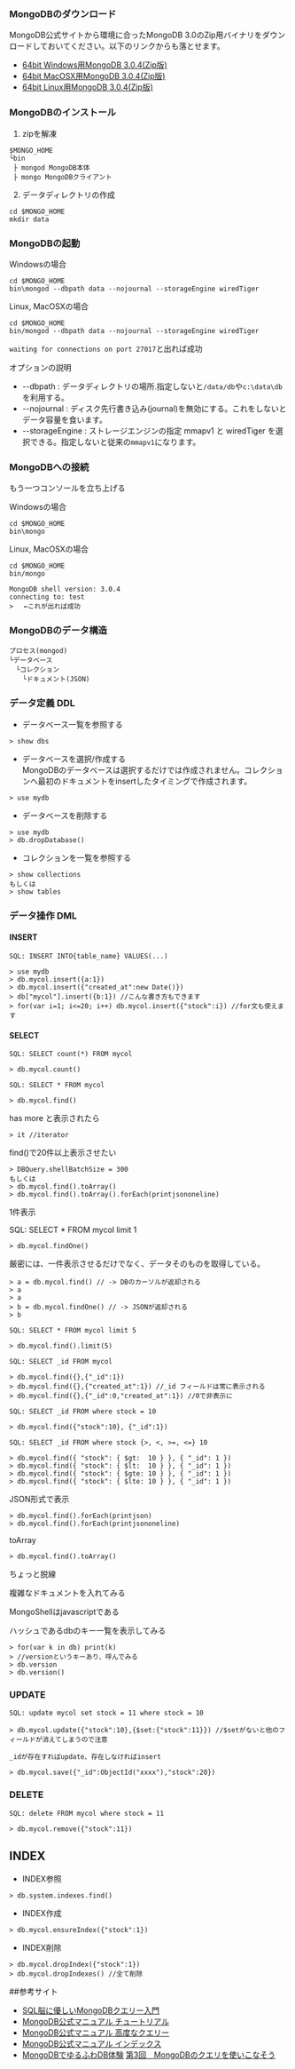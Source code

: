 ### MongoDBのダウンロード

MongoDB公式サイトから環境に合ったMongoDB 3.0のZip用バイナリをダウンロードしておいてください。以下のリンクからも落とせます。

* [64bit Windows用MongoDB 3.0.4(Zip版)](https://fastdl.mongodb.org/win32/mongodb-win32-x86_64-3.0.4.zip)
* [64bit MacOSX用MongoDB 3.0.4(Zip版)](https://fastdl.mongodb.org/osx/mongodb-osx-x86_64-3.0.4.tgz)
* [64bit Linux用MongoDB 3.0.4(Zip版)](https://fastdl.mongodb.org/linux/mongodb-linux-x86_64-3.0.4.tgz)

### MongoDBのインストール

1. zipを解凍
```
$MONGO_HOME
└bin
 ├ mongod MongoDB本体
 ├ mongo MongoDBクライアント
```

2. データディレクトリの作成

```
cd $MONGO_HOME
mkdir data
```

### MongoDBの起動

Windowsの場合

```
cd $MONGO_HOME
bin\mongod --dbpath data --nojournal --storageEngine wiredTiger
```

Linux, MacOSXの場合

```
cd $MONGO_HOME
bin/mongod --dbpath data --nojournal --storageEngine wiredTiger
```

` waiting for connections on port 27017 `と出れば成功


オプションの説明
* --dbpath : データディレクトリの場所.指定しないと`/data/db`や`c:\data\db`を利用する。
* --nojournal : ディスク先行書き込み(journal)を無効にする。これをしないとデータ容量を食います。
* --storageEngine : ストレージエンジンの指定 mmapv1 と wiredTiger を選択できる。指定しないと従来の`mmapv1`になります。

### MongoDBへの接続

もう一つコンソールを立ち上げる

Windowsの場合

```
cd $MONGO_HOME
bin\mongo
```

Linux, MacOSXの場合

```
cd $MONGO_HOME
bin/mongo
```


```
MongoDB shell version: 3.0.4
connecting to: test
> 　←これが出れば成功
```

### MongoDBのデータ構造

```
プロセス(mongod)
└データベース
　└コレクション
　　└ドキュメント(JSON)
```

### データ定義 DDL
* データベース一覧を参照する
```
> show dbs
```

* データベースを選択/作成する  
MongoDBのデータベースは選択するだけでは作成されません。コレクションへ最初のドキュメントをinsertしたタイミングで作成されます。
```
> use mydb
```

* データベースを削除する 
```
> use mydb
> db.dropDatabase()
```

* コレクションを一覧を参照する
```
> show collections
もしくは
> show tables
```

### データ操作 DML
#### INSERT

`SQL: INSERT INTO{table_name} VALUES(...)`

```
> use mydb
> db.mycol.insert({a:1})
> db.mycol.insert({"created_at":new Date()})
> db["mycol"].insert({b:1}) //こんな書き方もできます 
> for(var i=1; i<=20; i++) db.mycol.insert({"stock":i}) //for文も使えます
```


#### SELECT

`SQL: SELECT count(*) FROM mycol`

```
> db.mycol.count()
```

`SQL: SELECT * FROM mycol`

```
> db.mycol.find()
```

has more と表示されたら
```
> it //iterator
```

find()で20件以上表示させたい
```
> DBQuery.shellBatchSize = 300
もしくは
> db.mycol.find().toArray()
> db.mycol.find().toArray().forEach(printjsononeline)
```


1件表示

SQL: SELECT * FROM mycol limit 1

```
> db.mycol.findOne()
```

厳密には、一件表示させるだけでなく、データそのものを取得している。

```
> a = db.mycol.find() // -> DBのカーソルが返却される
> a
> a
> b = db.mycol.findOne() // -> JSONが返却される
> b
```

`SQL: SELECT * FROM mycol limit 5`

```
> db.mycol.find().limit(5)
```

`SQL: SELECT _id FROM mycol`
```
> db.mycol.find({},{"_id":1})  
> db.mycol.find({},{"created_at":1}) //_id フィールドは常に表示される  
> db.mycol.find({},{"_id":0,"created_at":1}) //0で非表示に  
```

`SQL: SELECT _id FROM where stock = 10`
```
> db.mycol.find({"stock":10}, {"_id":1})
```

`SQL: SELECT _id FROM where stock {>, <, >=, <=} 10`
```
> db.mycol.find({ "stock": { $gt:  10 } }, { "_id": 1 })
> db.mycol.find({ "stock": { $lt:  10 } }, { "_id": 1 })
> db.mycol.find({ "stock": { $gte: 10 } }, { "_id": 1 })
> db.mycol.find({ "stock": { $lte: 10 } }, { "_id": 1 })
```

JSON形式で表示
```
> db.mycol.find().forEach(printjson)
> db.mycol.find().forEach(printjsononeline)
```


toArray
```
> db.mycol.find().toArray()
```

ちょっと脱線 

複雑なドキュメントを入れてみる

MongoShellはjavascriptである

ハッシュであるdbのキー一覧を表示してみる
```
> for(var k in db) print(k)
> //versionというキーあり、呼んでみる
> db.version
> db.version()
```




### UPDATE

`SQL: update mycol set stock = 11 where stock = 10`
```
> db.mycol.update({"stock":10},{$set:{"stock":11}}) //$setがないと他のフィールドが消えてしまうので注意
```

`_idが存在すればupdate、存在しなければinsert`
```
> db.mycol.save({"_id":ObjectId("xxxx"),"stock":20})
```

### DELETE
`SQL: delete FROM mycol where stock = 11`

```
> db.mycol.remove({"stock":11})
```

## INDEX
* INDEX参照
```
> db.system.indexes.find()
```

* INDEX作成
```
> db.mycol.ensureIndex({"stock":1})
```

* INDEX削除
```
> db.mycol.dropIndex({"stock":1})  
> db.mycol.dropIndexes() //全て削除  
```

##参考サイト

* [SQL脳に優しいMongoDBクエリー入門](http://d.hatena.ne.jp/taka512/20110220/1298195574)  
* [MongoDB公式マニュアル チュートリアル](http://www.mongodb.org/pages/viewpage.action?pageId=5079135)  
* [MongoDB公式マニュアル 高度なクエリー](http://www.mongodb.org/pages/viewpage.action?pageId=6029357)  
* [MongoDB公式マニュアル インデックス](http://www.mongodb.org/pages/viewpage.action?pageId=5800049)
* [MongoDBでゆるふわDB体験](http://gihyo.jp/dev/serial/01/mongodb) [第3回　MongoDBのクエリを使いこなそう](http://gihyo.jp/dev/serial/01/mongodb/0003)

